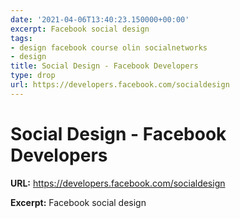 ```yaml
---
date: '2021-04-06T13:40:23.150000+00:00'
excerpt: Facebook social design
tags:
- design facebook course olin socialnetworks
- design
title: Social Design - Facebook Developers
type: drop
url: https://developers.facebook.com/socialdesign
---
```


# Social Design - Facebook Developers

**URL:** https://developers.facebook.com/socialdesign

**Excerpt:** Facebook social design
